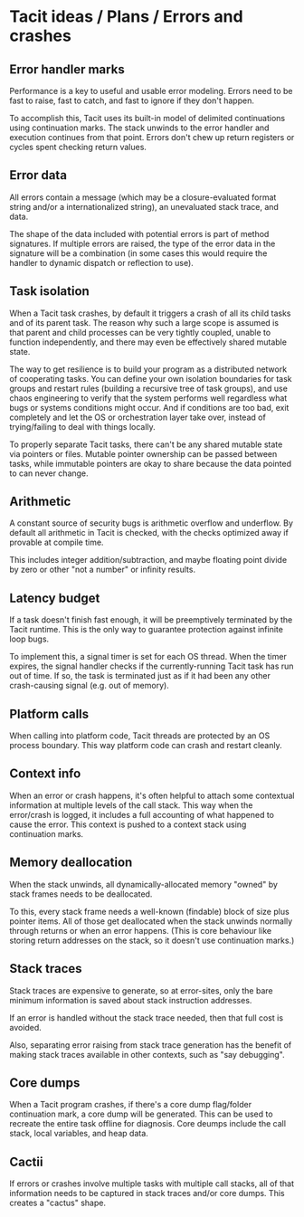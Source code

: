 # Tacit ideas / Plans / Errors and crashes

## Error handler marks

Performance is a key to useful and usable error modeling. Errors need to be fast to raise, fast to catch, and fast to ignore if they don't happen.

To accomplish this, Tacit uses its built-in model of delimited continuations using continuation marks. The stack unwinds to the error handler and execution continues from that point. Errors don't chew up return registers or cycles spent checking return values.

## Error data

All errors contain a message (which may be a closure-evaluated format string and/or a internationalized string), an unevaluated stack trace, and data.

The shape of the data included with potential errors is part of method signatures. If multiple errors are raised, the type of the error data in the signature will be a combination (in some cases this would require the handler to dynamic dispatch or reflection to use).

## Task isolation

When a Tacit task crashes, by default it triggers a crash of all its child tasks and of its parent task. The reason why such a large scope is assumed is that parent and child processes can be very tightly coupled, unable to function independently, and there may even be effectively shared mutable state.

The way to get resilience is to build your program as a distributed network of cooperating tasks. You can define your own isolation boundaries for task groups and restart rules (building a recursive tree of task groups), and use chaos engineering to verify that the system performs well regardless what bugs or systems conditions might occur. And if conditions are too bad, exit completely and let the OS or orchestration layer take over, instead of trying/failing to deal with things locally.

To properly separate Tacit tasks, there can't be any shared mutable state via pointers or files. Mutable pointer ownership can be passed between tasks, while immutable pointers are okay to share because the data pointed to can never change.

## Arithmetic

A constant source of security bugs is arithmetic overflow and underflow. By default all arithmetic in Tacit is checked, with the checks optimized away if provable at compile time.

This includes integer addition/subtraction, and maybe floating point divide by zero or other "not a number" or infinity results.

## Latency budget

If a task doesn't finish fast enough, it will be preemptively terminated by the Tacit runtime. This is the only way to guarantee protection against infinite loop bugs.

To implement this, a signal timer is set for each OS thread. When the timer expires, the signal handler checks if the currently-running Tacit task has run out of time. If so, the task is terminated just as if it had been any other crash-causing signal (e.g. out of memory).

## Platform calls

When calling into platform code, Tacit threads are protected by an OS process boundary. This way platform code can crash and restart cleanly.

## Context info

When an error or crash happens, it's often helpful to attach some contextual information at multiple levels of the call stack. This way when the error/crash is logged, it includes a full accounting of what happened to cause the error. This context is pushed to a context stack using continuation marks.

## Memory deallocation

When the stack unwinds, all dynamically-allocated memory "owned" by stack frames needs to be deallocated.

To this, every stack frame needs a well-known (findable) block of size plus pointer items. All of those get deallocated when the stack unwinds normally through returns or when an error happens. (This is core behaviour like storing return addresses on the stack, so it doesn't use continuation marks.)

## Stack traces

Stack traces are expensive to generate, so at error-sites, only the bare minimum information is saved about stack instruction addresses.

If an error is handled without the stack trace needed, then that full cost is avoided.

Also, separating error raising from stack trace generation has the benefit of making stack traces available in other contexts, such as "say debugging".

## Core dumps

When a Tacit program crashes, if there's a core dump flag/folder continuation mark, a core dump will be generated. This can be used to recreate the entire task offline for diagnosis. Core deumps include the call stack, local variables, and heap data.

## Cactii

If errors or crashes involve multiple tasks with multiple call stacks, all of that information needs to be captured in stack traces and/or core dumps. This creates a "cactus" shape.
